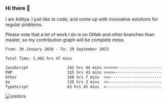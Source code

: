 ### Hi there 👋

I am Aditya. I just like to code, and come up with innovative solutions for regular problems.

Please note that a lot of work I do is on Gitlab and other branches than master, so my contribution graph will be complete mess.

<!--START_SECTION:waka-->

```txt
From: 30 January 2020 - To: 29 September 2023

Total Time: 1,462 hrs 47 mins

JavaScript                 342 hrs 44 mins >>>>>>-------------------   23.43 %
PHP                        315 hrs 43 mins >>>>>--------------------   21.58 %
Other                      160 hrs 7 mins  >>>----------------------   10.95 %
Go                         135 hrs 3 mins  >>-----------------------   09.23 %
TypeScript                 63 hrs 45 mins  >------------------------   04.36 %
```

<!--END_SECTION:waka-->

![visitors](https://visitor-badge.glitch.me/badge?page_id=BrainBuzzer.visitor-badge&left_color=green&right_color=red)
